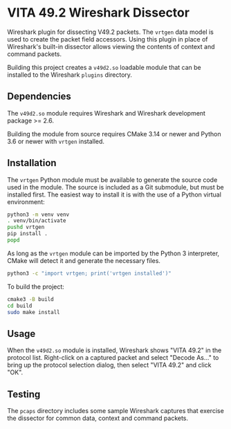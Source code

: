 # VITA 49.2 Wireshark Dissector

Wireshark plugin for dissecting V49.2 packets. The `vrtgen` data model is used
to create the packet field accessors. Using this plugin in place of Wireshark's
built-in dissector allows viewing the contents of context and command packets.

Building this project creates a `v49d2.so` loadable module that can be installed
to the Wireshark `plugins` directory.

## Dependencies

The `v49d2.so` module requires Wireshark and Wireshark development package >= 2.6.

Building the module from source requires CMake 3.14 or newer and Python 3.6 or
newer with `vrtgen` installed.

## Installation

The `vrtgen` Python module must be available to generate the source code used in
the module. The source is included as a Git submodule, but must be installed first.
The easiest way to install it is with the use of a Python virtual environment:

```sh
python3 -m venv venv
. venv/bin/activate
pushd vrtgen
pip install .
popd
```

As long as the `vrtgen` module can be imported by the Python 3 interpreter,
CMake will detect it and generate the necessary files. 

```sh
python3 -c "import vrtgen; print('vrtgen installed')"
```

To build the project:

```sh
cmake3 -B build
cd build
sudo make install
```

## Usage

When the `v49d2.so` module is installed, Wireshark shows "VITA 49.2" in the
protocol list. Right-click on a captured packet and select "Decode As..." to
bring up the protocol selection dialog, then select "VITA 49.2" and click "OK".

## Testing

The `pcaps` directory includes some sample Wireshark captures that exercise the
dissector for common data, context and command packets.
